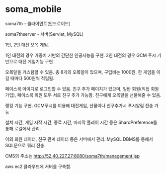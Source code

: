 # soma_mobile


soma7th - 클라이언트(안드로이드)

soma7thserver - 서버(Servlet, MySQL)


1인, 2인 대전 오목 게임.

1인 대전의 경우 가중치 기반의 간단한 인공지능을 구현.
2인 대전의 경우 GCM 푸시 기반으로 대전 게임기능 구현

오목알을 커스텀할 수 있음. 총 8개의 오목알이 있으며, 구입비는 1000원.
한 게임을 이길 때마다 500원씩 적립됨.

페이스북 아이디로 로그인할 수 있음.
친구 추가 페이지가 있으며, 일반 회원(직접 회원가입), 페이스북 회원 모두 서로 친구 추가 가능함.
친구에게 오목알을 선물해줄 수 있음.

랭킹 기능 구현.
GCM푸시를 이용해 대전게임, 선물이나 친구추가시 푸시알림 전송 가능

설치 시간, 게임 시작 시간, 종료 시간, 마지막 플레이 시간 등은 ShardPreference를 통해 로컬에서 관리.

이외 회원 데이터, 친구 관계 데이터 등은 서버에서 관리. MySQL DBMS를 통해서 SQL문으로 쿼리 전송.

CMS의 주소는 http://52.40.227.27:8080/soma7th/management.jsp


aws ec2 클라우드에 서버를 구축함.


